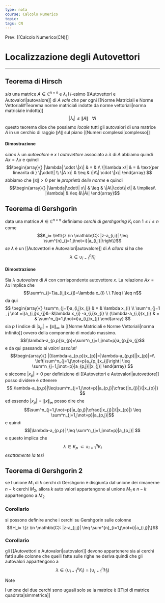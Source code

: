```yaml
---
type: nota
course: Calcolo Numerico
topic: 
tags: CN
---
```


Prev: [[Calcolo Numerico(CN)]]

# Localizzazione degli Autovettori
---
## Teorema di Hirsch
_sia_ una matrice $A \in \mathbb{C}^{n \times n}$  e  $\lambda_{i}$ l $i$-esimo [[Autovettori e Autovalori|autovalore]]  di $A$ 
_vale che_ per ogni [[Norme Matriciali e Norme Vettoriali#Teorema norme matriciali indotte da norme vettoriali|norma matriciale indotta]] $$|\lambda_{i}| \leq \|A\| \ \ \ \forall i $$ 
questo teorema dice che possiamo _locale_ tutti gli autovalori di una matrice $A$ in un cerchio di raggio $\|A\|$ sul piano [[Numeri complessi|complesso]]  

#### Dimostrazione
_siano_ $\lambda$ un _autovalore_ e $x$ l _autovettore_ associato a $\lambda$ di $A$ abbiamo quindi $Ax=\lambda x$
e quindi 
$$\begin{array}{}
|\lambda| \cdot \|x\|  & = &  \\
 \|\lambda x\|  & = &  \text{per linearita di } \|\cdot\| \\ 
 \|A x\|  & \leq &  \|A\| \cdot \|x\|
\end{array}
$$
abbiamo che  $\|x\| > 0$ per le _proprietà delle norme_ e quindi 
$$\begin{array}{}
|\lambda|\cdot\| x\|  & \leq & \|A\|\cdot\|x\|    & \implies\\
|\lambda|  &  \leq  &\|A\|
\end{array}$$


## Teorema di Gershgorin
data una matrice $A \in \mathbb{C}^{n \times n}$ definiamo _cerchi di gershgoring_ $K_i$ con $1 \leq i \leq n$ come
$$K_i= \left\{z \in \mathbb{C}: |z-a_{i,i}| \leq \sum^{n}_{j=1,j\not=i}|a_{i,j}|\right\}$$
_se_ $\lambda$ è un [[Autovettori e Autovalori|autovalore]] di $A$
_allora_ si ha che  $$ \lambda \in \cup^n_{i=1}K_i$$
#### Dimostrazione
Sia $\lambda$ _autovalore_ di $A$ con corrispondente autovettore $x$.
La relazione $Ax = \lambda x$ implica che
$$\sum^n_{j=1}a_{i,j}x_{j}=\lambda x_{i} \ \ 1\leq i \leq n$$
da qui 
$$
\begin{array}{}
\sum^n_{j=1}a_{i,j}x_{j} & = & \lambda x_{i} \\
\sum^n_{j=1 , j \not =i}a_{i,j}x_{j}&=&\lambda x_{i} -a_{i,i}x_{i} \\
(\lambda-a_{i,i})x_{i} & = & \sum^n_{j=1,j\not=i}a_{i,j}x_{j}
\end{array}
$$
sia $p$ l indice di $|x_{p}|=\|x\|_{\infty}$  la [[Norme Matriciali e Norme Vettoriali|norma infinito]] ovvero della componente di modulo massimo.
$$(\lambda-a_{p,p})x_{p}=\sum^n_{j=1,j\not=p}a_{p,j}x_{j}$$
e da qui passando ai _valori assoluti_$$\begin{array}{}
|(\lambda-a_{p.p})x_{p}|=|\lambda-a_{p,p}||x_{p}|=\\ \left|\sum^n_{j=1,j\not=p}a_{p,j}x_{j}\right| \leq \sum^n_{j=1,j\not=p}|a_{p,j}||x_{j}|
\end{array}
$$ e siccome $|x_{p}|>0$ per definizione di [[Autovettori e Autovalori|autovettore]] posso dividere è ottenere
$$|\lambda-a_{p,p}|\leq\sum^n_{j=1,j\not=p}|a_{p,j}|\cfrac{|x_{j}|}{|x_{p}|}  $$
ed essendo $|x_{p}|=\|x\|_{\infty}$ posso dire che 
$$\sum^n_{j=1,j\not=p}|a_{p,j}|\cfrac{|x_{j}|}{|x_{p}|} \leq \sum^n_{j=1,j\not=p}|a_{p,j}|$$
e quindi 
$$|\lambda-a_{p,p}| \leq \sum^n_{j=1,j\not=p}|a_{p,j}| $$
e questo implica che  $$\lambda \in K_{p} \ \subset \cup_{i=1}^{n}K_{i}$$_esattamente la tesi_


## Teorema di Gershgorin 2
se l unione $M_{1}$ di $k$ cerchi di Gershgorin è disgiunta dal unione dei rimanerne $n-k$  cerchi $M_2$, allora $k$ auto valori appartengono al unione $M_1$ e $n-k$ appartengono a $M_2$ 


### Corollario 
si possono definire anche i cerchi su Gershgorin sulle colonne
$$H_i= \{z \in \mathbb{C}: |z-a_{j,j}| \leq \sum^{n}_{i=1,j\not=i}|a_{i,j}|\}$$

### Corollario
gli [[Autovettori e Autovalori|autovalori]]  devono appartenere sia ai cerchi fatti sulle colonne che quelli fatte sulle righe  ne deriva quindi che gli autovalori appartengono a 
$$\lambda \in (\cup_{i=1}^nK_i) \cap(\cup_{j=1}^nH_j )$$
>[!note]
>l unione dei due cerchi sono uguali solo se la matrice è [[Tipi di matrice quadrata|simmetrica]] 
